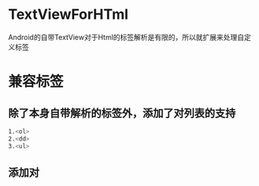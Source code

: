 # TextViewForHTml
Android的自带TextView对于Html的标签解析是有限的，所以就扩展来处理自定义标签
# 兼容标签
## 除了本身自带解析的标签外，添加了对列表的支持
```bash
1.<ol>
2.<dd>
3.<ul>
```
## 添加对<style>支持，其中包括：<span style="color:#000000">和<p style="text-align:center">等支持
# 不足
## 后续将添加对图片的显示
